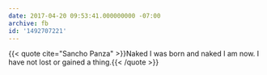 ```yaml
---
date: 2017-04-20 09:53:41.000000000 -07:00
archive: fb
id: '1492707221'
---
```


{{< quote cite="Sancho Panza" >}}Naked I was born and naked I am now. I have not lost or gained a thing.{{< /quote >}}


